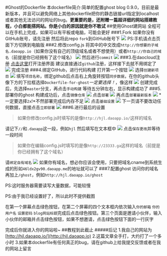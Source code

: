 #Ghost的Dockerfile
本dockerfile简介:简单的配置ghost blog 0.9.0，目前是最新版本，并且可以避免网络上其他dockerfile把你的静态链接url指定到localhost或者其他无法访问的网址的bug。**更重要的是，还附赠一篇超详细的网站搭建教程，小白都能撘网站。你是小白的原因就是你不敢试**
##使用Ghost建网站
全程可以在手机上完成，如果可以有平板或电脑，可能会更好
###1.Fork
如果你没有GitHub账号，请先注册
然后将此repo `fork`到GitHub账号下
![](http://hjl.daoapp.io/content/images/2016/08/2016-08-14-13-41-36----.png)
PS:手机请点击页面下方切换到电脑版
###2.修改config.js
将其中的中文改成`http://你想要的子域名.daoapp.io`（如果你没有自己的顶级域名或者不想使用）或者`http://你自己的域名`（前提是你已经拥有了这个域名）
![](http://hjl.daoapp.io/content/images/2016/08/2016-08-14-13-44-50----.png)
然后进行`commit`
![](http://hjl.daoapp.io/content/images/2016/08/2016-08-14-13-45-54----.png)
###3.在daocloud注册
[点击这里](https://account.daocloud.io/signup)打开注册界面
建议直接通过`github`注册，这样接下去就不用绑定了
![](http://hjl.daoapp.io/content/images/2016/08/2016-08-14-13-49-53----.png)
完成注册
###4.绑定GitHub，进行代码构建
打开第一个按钮
![](http://hjl.daoapp.io/content/images/2016/08/2016-08-14-14-02-17----.png)
选择`创建新项目`
![](http://hjl.daoapp.io/content/images/2016/08/2016-08-14-14-03-46----.png)
填写`项目名称`，绑定github后点击右上角旋转按钮`同步数据`，在你的github头像下方的下拉框选择`Dockerfile-for-ghost`*一定要选择！*，像这样
![](http://hjl.daoapp.io/content/images/2016/08/2016-08-14-14-06-45----.png)
创建完成后，先选择`master`分支，再点击`手动构建`
等待五分钟左右，显示构建成功了
###5.部署你的ghost
构建成功后，点击`镜像仓库`
![](http://hjl.daoapp.io/content/images/2016/08/2016-08-14-14-15-08----.png)
点击`部署`
![](http://hjl.daoapp.io/content/images/2016/08/2016-08-14-14-16-13----.png)
再点击`部署最新版本`
![](http://hjl.daoapp.io/content/images/2016/08/2016-08-14-14-19-06----.png)
*一定要选择`2x`!*不然部署完成后内存不足
![](/content/images/2016/08/2016-08-14-14-21-03----.png)
点击`基础设置`
![](http://hjl.daoapp.io/content/images/2016/08/2016-08-14-14-22-24----.png)
下一页请不要改动任何数据，直接点击`立即部署`
![](http://hjl.daoapp.io/content/images/2016/08/2016-08-14-14-23-43----.png)
###6.进行最后的设置
>如果你修改config.js时填写的是像`http://hjl.daoapp.io/`这样的域名

请记下`//`和`.daoapp`这一段，例如`hjl`
然后填写在文本框中
![](http://hjl.daoapp.io/content/images/2016/08/2016-08-14-14-29-08----.png)
点击`保存更改`并等待一段时间

>如果你在编辑config.js时填写的是像`http://23333.ga`这样的域名（前提是你已经拥有了这个域名）

请`绑定自有域名`
![](http://hjl.daoapp.io/content/images/2016/08/2016-08-14-14-34-15----.png)
如果你有域名，想必你应该会使用，只要把域名cname到系统生成的形如`46ldx2gv90.daoapp.me`的地址就可以了
###7.配置ghost
访问你的域名再加上`/ghost`，例如`http://hjl.daoapp.io/ghost`

PS:这时服务器需要读写大量数据，可能较慢

PS:由于我已经设置好了，所以此时不提供截图

在第一个屏幕点击绿色按钮，在第二个屏幕的四个文本框内依次输入`你的邮箱` `你的用户名` `设置密码` `blog网站标题`完成后点击绿色按钮。第三个页面是邀请小伙伴，输入小伙伴的邮箱并点击绿色按钮，如果不想邀请，点击绿色按钮下面的一行灰字

完成后你就进入你的网站啦~
##教程到此截止
#####后记
1.我自己的网站为[http://hjl.daoapp.io/](http://hjl.daoapp.io)
2.这篇文章全手打，大约打了一个多小时
3.如果本dockerfile有任何真正的bug，请在github上给我提交反馈或者在我的网站上留言
